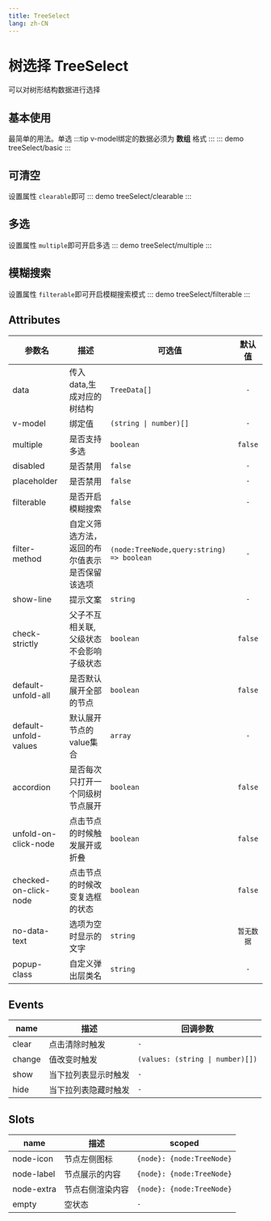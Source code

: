 ```yaml
---
title: TreeSelect
lang: zh-CN
---
```


# 树选择 TreeSelect
可以对树形结构数据进行选择

## 基本使用
最简单的用法。单选
:::tip
v-model绑定的数据必须为 **数组** 格式
:::
::: demo 
treeSelect/basic
:::


## 可清空
设置属性 `clearable`即可
::: demo 
treeSelect/clearable
:::

## 多选
设置属性 `multiple`即可开启多选
::: demo 
treeSelect/multiple
:::

## 模糊搜索
设置属性 `filterable`即可开启模糊搜索模式
::: demo 
treeSelect/filterable
:::


## Attributes
|参数名|描述|可选值|默认值|
|-------|-------|---|:---:|
|data|传入data,生成对应的树结构|`TreeData[]`|`-`|
|v-model|绑定值|`(string \| number)[]`|`-`|
|multiple|是否支持多选|`boolean`|`false`|
|disabled|是否禁用|`false`|`-`|
|placeholder|是否禁用|`false`|`-`|
|filterable|是否开启模糊搜索|`false`|`-`|
|filter-method|自定义筛选方法，返回的布尔值表示是否保留该选项|`(node:TreeNode,query:string) => boolean`|`-`|
|show-line|提示文案|`string`|`-`|
|check-strictly|父子不互相关联,父级状态不会影响子级状态|`boolean`|`false`|
|default-unfold-all|是否默认展开全部的节点|`boolean`|`false`|
|default-unfold-values|默认展开节点的value集合|`array`|`-`|
|accordion|是否每次只打开一个同级树节点展开|`boolean`|`false`|
|unfold-on-click-node|点击节点的时候触发展开或折叠|`boolean`|`false`|
|checked-on-click-node|点击节点的时候改变复选框的状态|`boolean`|`false`|
|no-data-text|选项为空时显示的文字|`string`|`暂无数据`|
|popup-class|自定义弹出层类名|`string`|`-`|



## Events
|name|描述|回调参数|
|---|---|---|
|clear|点击清除时触发|`-`|
|change|值改变时触发|`(values: (string \| number)[])`|
|show|当下拉列表显示时触发|`-`|
|hide|当下拉列表隐藏时触发|`-`|



## Slots
|name|描述|scoped|
|---|---|---|
|node-icon|节点左侧图标|`{node}: {node:TreeNode}`|
|node-label|节点展示的内容|`{node}: {node:TreeNode}`|
|node-extra|节点右侧渲染内容|`{node}: {node:TreeNode}`|
|empty|空状态|`-`|
